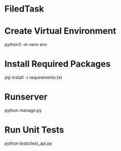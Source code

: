 # FiledTask

# Create Virtual Environment
python3 -m venv env
# Install Required Packages
pip install -r requirements.txt
# Runserver
python manage.py
# Run Unit Tests
python tests/test_api.py